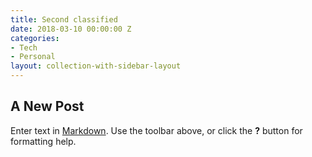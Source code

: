 ```yaml
---
title: Second classified
date: 2018-03-10 00:00:00 Z
categories:
- Tech
- Personal
layout: collection-with-sidebar-layout
---
```


## A New Post

Enter text in [Markdown](http://daringfireball.net/projects/markdown/). Use the toolbar above, or click the **?** button for formatting help.
